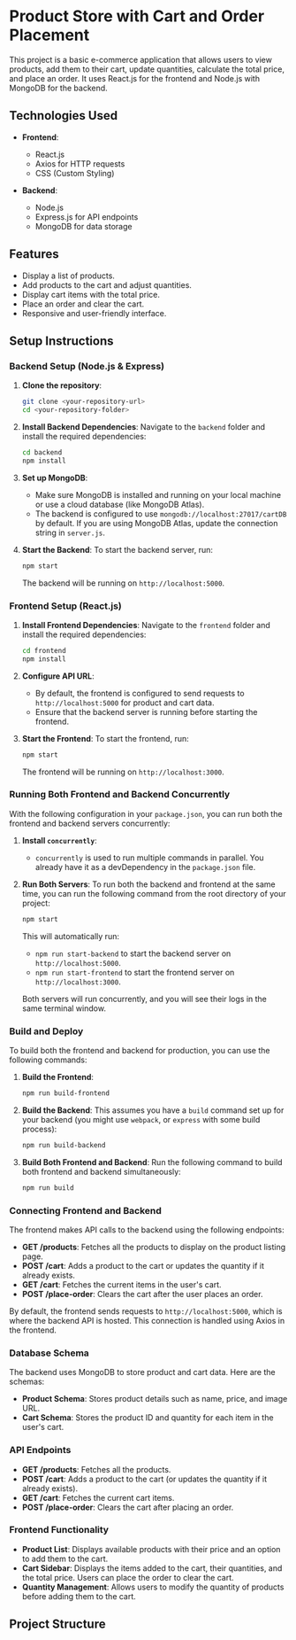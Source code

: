 # Product Store with Cart and Order Placement

This project is a basic e-commerce application that allows users to view products, add them to their cart, update quantities, calculate the total price, and place an order. It uses React.js for the frontend and Node.js with MongoDB for the backend.

## Technologies Used

- **Frontend**: 
  - React.js
  - Axios for HTTP requests
  - CSS (Custom Styling)

- **Backend**: 
  - Node.js
  - Express.js for API endpoints
  - MongoDB for data storage

## Features

- Display a list of products.
- Add products to the cart and adjust quantities.
- Display cart items with the total price.
- Place an order and clear the cart.
- Responsive and user-friendly interface.

## Setup Instructions

### Backend Setup (Node.js & Express)

1. **Clone the repository**:
    ```bash
    git clone <your-repository-url>
    cd <your-repository-folder>
    ```

2. **Install Backend Dependencies**:
    Navigate to the `backend` folder and install the required dependencies:
    ```bash
    cd backend
    npm install
    ```

3. **Set up MongoDB**:
    - Make sure MongoDB is installed and running on your local machine or use a cloud database (like MongoDB Atlas).
    - The backend is configured to use `mongodb://localhost:27017/cartDB` by default. If you are using MongoDB Atlas, update the connection string in `server.js`.

4. **Start the Backend**:
    To start the backend server, run:
    ```bash
    npm start
    ```

    The backend will be running on `http://localhost:5000`.

### Frontend Setup (React.js)

1. **Install Frontend Dependencies**:
    Navigate to the `frontend` folder and install the required dependencies:
    ```bash
    cd frontend
    npm install
    ```

2. **Configure API URL**:
    - By default, the frontend is configured to send requests to `http://localhost:5000` for product and cart data. 
    - Ensure that the backend server is running before starting the frontend.

3. **Start the Frontend**:
    To start the frontend, run:
    ```bash
    npm start
    ```

    The frontend will be running on `http://localhost:3000`.

### Running Both Frontend and Backend Concurrently

With the following configuration in your `package.json`, you can run both the frontend and backend servers concurrently:

1. **Install `concurrently`**:
    - `concurrently` is used to run multiple commands in parallel. You already have it as a devDependency in the `package.json` file.

2. **Run Both Servers**:
    To run both the backend and frontend at the same time, you can run the following command from the root directory of your project:
    ```bash
    npm start
    ```

    This will automatically run:
    - `npm run start-backend` to start the backend server on `http://localhost:5000`.
    - `npm run start-frontend` to start the frontend server on `http://localhost:3000`.

    Both servers will run concurrently, and you will see their logs in the same terminal window.

### Build and Deploy

To build both the frontend and backend for production, you can use the following commands:

1. **Build the Frontend**:
    ```bash
    npm run build-frontend
    ```

2. **Build the Backend**:
    This assumes you have a `build` command set up for your backend (you might use `webpack`, or `express` with some build process):
    ```bash
    npm run build-backend
    ```

3. **Build Both Frontend and Backend**:
    Run the following command to build both frontend and backend simultaneously:
    ```bash
    npm run build
    ```

### Connecting Frontend and Backend

The frontend makes API calls to the backend using the following endpoints:

- **GET /products**: Fetches all the products to display on the product listing page.
- **POST /cart**: Adds a product to the cart or updates the quantity if it already exists.
- **GET /cart**: Fetches the current items in the user's cart.
- **POST /place-order**: Clears the cart after the user places an order.

By default, the frontend sends requests to `http://localhost:5000`, which is where the backend API is hosted. This connection is handled using Axios in the frontend.

### Database Schema

The backend uses MongoDB to store product and cart data. Here are the schemas:

- **Product Schema**: Stores product details such as name, price, and image URL.
- **Cart Schema**: Stores the product ID and quantity for each item in the user's cart.

### API Endpoints

- **GET /products**: Fetches all the products.
- **POST /cart**: Adds a product to the cart (or updates the quantity if it already exists).
- **GET /cart**: Fetches the current cart items.
- **POST /place-order**: Clears the cart after placing an order.

### Frontend Functionality

- **Product List**: Displays available products with their price and an option to add them to the cart.
- **Cart Sidebar**: Displays the items added to the cart, their quantities, and the total price. Users can place the order to clear the cart.
- **Quantity Management**: Allows users to modify the quantity of products before adding them to the cart.

## Project Structure


 

